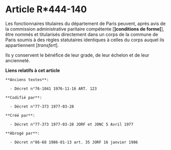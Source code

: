 # Article R*444-140

Les fonctionnaires titulaires du département de Paris peuvent, après avis de la commission administrative paritaire
compétente [**]conditions de forme[**], être nommés et titularisés directement dans un corps de la commune de Paris soumis à
des règles statutaires identiques à celles du corps auquel ils appartiennent [*transfert*].

Ils y conservent le bénéfice de leur grade, de leur échelon et de leur ancienneté.

**Liens relatifs à cet article**

	**Anciens textes**:

	  - Décret n°76-1041 1976-11-16 ART. 123

	**Codifié par**:

	  - Décret n°77-373 1977-03-28

	**Créé par**:

	  - Décret n°77-373 1977-03-28 JORF et JONC 5 Avril 1977

	**Abrogé par**:

	  - Décret n°86-68 1986-01-13 art. 35 JORF 16 janvier 1986
